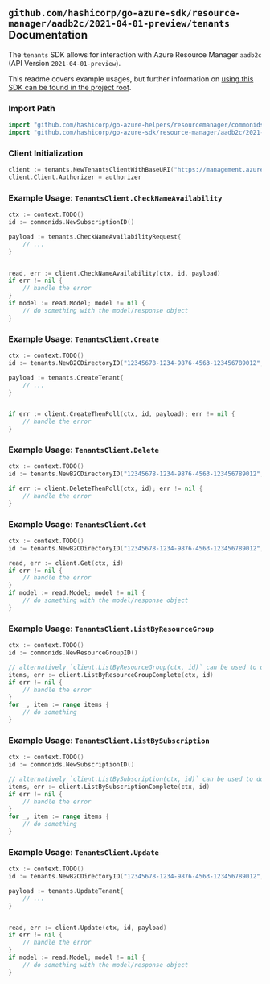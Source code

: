 
## `github.com/hashicorp/go-azure-sdk/resource-manager/aadb2c/2021-04-01-preview/tenants` Documentation

The `tenants` SDK allows for interaction with Azure Resource Manager `aadb2c` (API Version `2021-04-01-preview`).

This readme covers example usages, but further information on [using this SDK can be found in the project root](https://github.com/hashicorp/go-azure-sdk/tree/main/docs).

### Import Path

```go
import "github.com/hashicorp/go-azure-helpers/resourcemanager/commonids"
import "github.com/hashicorp/go-azure-sdk/resource-manager/aadb2c/2021-04-01-preview/tenants"
```


### Client Initialization

```go
client := tenants.NewTenantsClientWithBaseURI("https://management.azure.com")
client.Client.Authorizer = authorizer
```


### Example Usage: `TenantsClient.CheckNameAvailability`

```go
ctx := context.TODO()
id := commonids.NewSubscriptionID()

payload := tenants.CheckNameAvailabilityRequest{
	// ...
}


read, err := client.CheckNameAvailability(ctx, id, payload)
if err != nil {
	// handle the error
}
if model := read.Model; model != nil {
	// do something with the model/response object
}
```


### Example Usage: `TenantsClient.Create`

```go
ctx := context.TODO()
id := tenants.NewB2CDirectoryID("12345678-1234-9876-4563-123456789012", "example-resource-group", "directoryValue")

payload := tenants.CreateTenant{
	// ...
}


if err := client.CreateThenPoll(ctx, id, payload); err != nil {
	// handle the error
}
```


### Example Usage: `TenantsClient.Delete`

```go
ctx := context.TODO()
id := tenants.NewB2CDirectoryID("12345678-1234-9876-4563-123456789012", "example-resource-group", "directoryValue")

if err := client.DeleteThenPoll(ctx, id); err != nil {
	// handle the error
}
```


### Example Usage: `TenantsClient.Get`

```go
ctx := context.TODO()
id := tenants.NewB2CDirectoryID("12345678-1234-9876-4563-123456789012", "example-resource-group", "directoryValue")

read, err := client.Get(ctx, id)
if err != nil {
	// handle the error
}
if model := read.Model; model != nil {
	// do something with the model/response object
}
```


### Example Usage: `TenantsClient.ListByResourceGroup`

```go
ctx := context.TODO()
id := commonids.NewResourceGroupID()

// alternatively `client.ListByResourceGroup(ctx, id)` can be used to do batched pagination
items, err := client.ListByResourceGroupComplete(ctx, id)
if err != nil {
	// handle the error
}
for _, item := range items {
	// do something
}
```


### Example Usage: `TenantsClient.ListBySubscription`

```go
ctx := context.TODO()
id := commonids.NewSubscriptionID()

// alternatively `client.ListBySubscription(ctx, id)` can be used to do batched pagination
items, err := client.ListBySubscriptionComplete(ctx, id)
if err != nil {
	// handle the error
}
for _, item := range items {
	// do something
}
```


### Example Usage: `TenantsClient.Update`

```go
ctx := context.TODO()
id := tenants.NewB2CDirectoryID("12345678-1234-9876-4563-123456789012", "example-resource-group", "directoryValue")

payload := tenants.UpdateTenant{
	// ...
}


read, err := client.Update(ctx, id, payload)
if err != nil {
	// handle the error
}
if model := read.Model; model != nil {
	// do something with the model/response object
}
```
